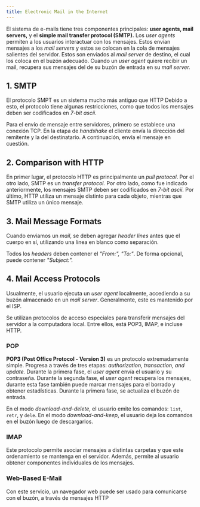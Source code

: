 ```yaml
---
title: Electronic Mail in the Internet
---
```


El sistema de e-mails tiene tres componentes principales: **user agents, mail servers,** y el **simple mail transfer protocol (SMTP).** Los *user agents* permiten a los usuarios interactuar con los mensajes. Estos envían mensajes a los *mail servers* y estos se colocan en la cola de mensajes salientes del servidor. Estos son enviados al *mail server* de destino, el cual los coloca en el buzón adecuado. Cuando un *user agent* quiere recibir un mail, recupera sus mensajes del de su buzón de entrada en su *mail server.*

## 1. SMTP

El protocolo SMPT es un sistema mucho más antiguo que HTTP Debido a esto, el protocolo tiene algunas restricciones, como que todos los mensajes deben ser codificados en *7-bit ascii*.

Para el envío de mensaje entre servidores, primero se establece una conexión TCP. En la etapa de *handshake* el cliente envía la dirección del remitente y la del destinatario. A continuación, envía el mensaje en cuestión.

## 2. Comparison with HTTP

En primer lugar, el protocolo HTTP es principalmente un *pull protocol*. Por el otro lado, SMTP es un *transfer protocol.* Por otro lado, como fue indicado anteriormente, los mensajes SMTP deben ser codificados en *7-bit ascii.* Por último, HTTP utiliza un mensaje distinto para cada objeto, mientras que SMTP utiliza un único mensaje.

## 3. Mail Message Formats

Cuando enviamos un *mail*, se deben agregar *header lines* antes que el cuerpo en sí, utilizando una línea en blanco como separación.

Todos los *headers* deben contener el *"From:", "To:"*. De forma opcional, puede contener *"Subject:".*

## 4. Mail Access Protocols

Usualmente, el usuario ejecuta un *user agent* localmente, accediendo a su buzón almacenado en un *mail server*. Generalmente, este es mantenido por el ISP.

Se utilizan protocolos de acceso especiales para transferir mensajes del servidor a la computadora local. Entre ellos, está POP3, IMAP, e incluse HTTP.

### POP

**POP3 (Post Office Protocol - Version 3)** es un protocolo extremadamente simple. Progresa a través de tres etapas: *authorization, transaction, and update.* Durante la primera fase, el *user agent* envía el usuario y su contraseña. Durante la segunda fase, el *user agent* recupera los mensajes, durante esta fase también puede marcar mensajes para el borrado y obtener estadísticas. Durante la primera fase, se actualiza el buzón de entrada.

En el modo *download-and-delete*, el usuario emite los comandos: `list`, `retr`, y `dele`. En el modo *download-and-keep*, el usuario deja los comandos en el buzón luego de descargarlos.

### IMAP

Este protocolo permite asociar mensajes a distintas carpetas y que este ordenamiento se mantenga en el servidor. Además, permite al usuario obtener componentes individuales de los mensajes.

### Web-Based E-Mail

Con este servicio, un navegador web puede ser usado para comunicarse con el buzón, a través de mensajes HTTP
